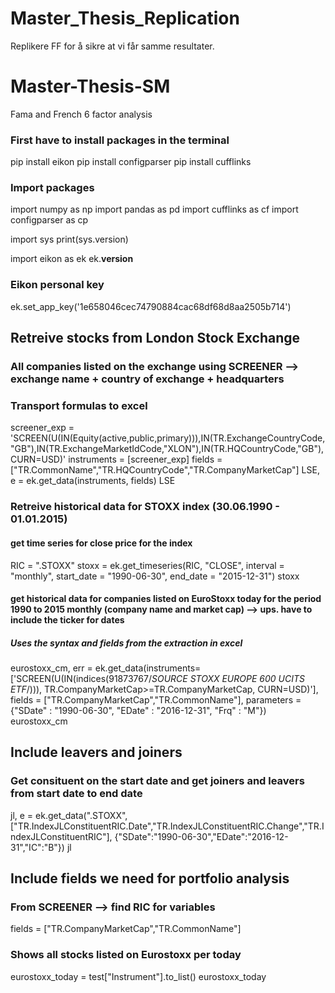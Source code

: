 # Master_Thesis_Replication
Replikere FF for å sikre at vi får samme resultater. 



# Master-Thesis-SM
Fama and French 6 factor analysis

### First have to install packages in the terminal 
pip install eikon
pip install configparser
pip install cufflinks

### Import packages
import numpy as np
import pandas as pd
import cufflinks as cf
import configparser as cp

import sys
print(sys.version)

import eikon as ek
ek.__version__

### Eikon personal key
ek.set_app_key('1e658046cec74790884cac68df68d8aa2505b714')


## Retreive stocks from London Stock Exchange
### All companies listed on the exchange using SCREENER --> exchange name + country of exchange + headquarters
### Transport formulas to excel
screener_exp = 'SCREEN(U(IN(Equity(active,public,primary))),IN(TR.ExchangeCountryCode,"GB"),IN(TR.ExchangeMarketIdCode,"XLON"),IN(TR.HQCountryCode,"GB"), CURN=USD)'
instruments = [screener_exp]
fields = ["TR.CommonName","TR.HQCountryCode","TR.CompanyMarketCap"]
LSE, e = ek.get_data(instruments, fields)
LSE


### Retreive historical data for STOXX index (30.06.1990 - 01.01.2015)
#### get time series for close price for the index
RIC = ".STOXX"
stoxx = ek.get_timeseries(RIC, "CLOSE", interval = "monthly", start_date = "1990-06-30", end_date = "2015-12-31")
stoxx

#### get historical data for companies listed on EuroStoxx today for the period 1990 to 2015 monthly (company name and market cap) --> ups. have to include the ticker for dates 
##### Uses the syntax and fields from the extraction in excel 
eurostoxx_cm, err = ek.get_data(instruments=['SCREEN(U(IN(indices(91873767/*SOURCE STOXX EUROPE 600 UCITS ETF*/))), TR.CompanyMarketCap>=TR.CompanyMarketCap, CURN=USD)'],
                      fields = ["TR.CompanyMarketCap","TR.CommonName"],
                      parameters = {"SDate" : "1990-06-30", "EDate" : "2016-12-31", "Frq" : "M"})
eurostoxx_cm


## Include leavers and joiners
### Get consituent on the start date and get joiners and leavers from start date to end date 
jl, e = ek.get_data(".STOXX",
                    ["TR.IndexJLConstituentRIC.Date","TR.IndexJLConstituentRIC.Change","TR.IndexJLConstituentRIC"],
                    {"SDate":"1990-06-30","EDate":"2016-12-31","IC":"B"})
jl






## Include fields we need for portfolio analysis 
### From SCREENER --> find RIC for variables
fields = ["TR.CompanyMarketCap","TR.CommonName"]




### Shows all stocks listed on Eurostoxx per today 
eurostoxx_today = test["Instrument"].to_list()
eurostoxx_today
